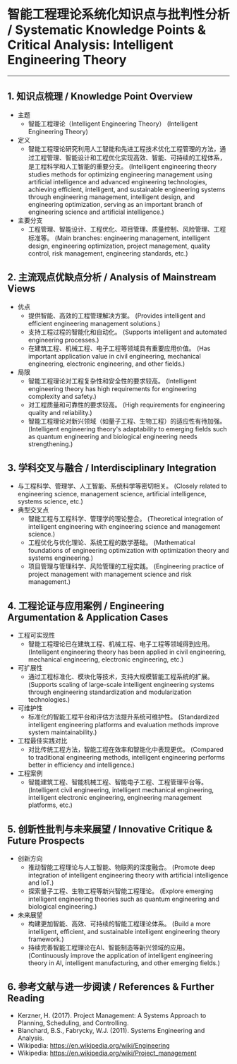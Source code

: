 # 智能工程理论系统化知识点与批判性分析 / Systematic Knowledge Points & Critical Analysis: Intelligent Engineering Theory

---

## 1. 知识点梳理 / Knowledge Point Overview

- 主题
  - 智能工程理论（Intelligent Engineering Theory）
      (Intelligent Engineering Theory)
- 定义
  - 智能工程理论研究利用人工智能和先进工程技术优化工程管理的方法，通过工程管理、智能设计和工程优化实现高效、智能、可持续的工程体系，是工程科学和人工智能的重要分支。
      (Intelligent engineering theory studies methods for optimizing engineering management using artificial intelligence and advanced engineering technologies, achieving efficient, intelligent, and sustainable engineering systems through engineering management, intelligent design, and engineering optimization, serving as an important branch of engineering science and artificial intelligence.)
- 主要分支
  - 工程管理、智能设计、工程优化、项目管理、质量控制、风险管理、工程标准等。
      (Main branches: engineering management, intelligent design, engineering optimization, project management, quality control, risk management, engineering standards, etc.)

## 2. 主流观点优缺点分析 / Analysis of Mainstream Views

- 优点
  - 提供智能、高效的工程管理解决方案。
      (Provides intelligent and efficient engineering management solutions.)
  - 支持工程过程的智能化和自动化。
      (Supports intelligent and automated engineering processes.)
  - 在建筑工程、机械工程、电子工程等领域具有重要应用价值。
      (Has important application value in civil engineering, mechanical engineering, electronic engineering, and other fields.)
- 局限
  - 智能工程理论对工程复杂性和安全性的要求较高。
      (Intelligent engineering theory has high requirements for engineering complexity and safety.)
  - 对工程质量和可靠性的要求较高。
      (High requirements for engineering quality and reliability.)
  - 智能工程理论对新兴领域（如量子工程、生物工程）的适应性有待加强。
      (Intelligent engineering theory's adaptability to emerging fields such as quantum engineering and biological engineering needs strengthening.)

## 3. 学科交叉与融合 / Interdisciplinary Integration

- 与工程科学、管理学、人工智能、系统科学等密切相关。
  (Closely related to engineering science, management science, artificial intelligence, systems science, etc.)
- 典型交叉点
  - 智能工程与工程科学、管理学的理论整合。
      (Theoretical integration of intelligent engineering with engineering science and management science.)
  - 工程优化与优化理论、系统工程的数学基础。
      (Mathematical foundations of engineering optimization with optimization theory and systems engineering.)
  - 项目管理与管理科学、风险管理的工程实践。
      (Engineering practice of project management with management science and risk management.)

## 4. 工程论证与应用案例 / Engineering Argumentation & Application Cases

- 工程可实现性
  - 智能工程理论已在建筑工程、机械工程、电子工程等领域得到应用。
      (Intelligent engineering theory has been applied in civil engineering, mechanical engineering, electronic engineering, etc.)
- 可扩展性
  - 通过工程标准化、模块化等技术，支持大规模智能工程系统的扩展。
      (Supports scaling of large-scale intelligent engineering systems through engineering standardization and modularization technologies.)
- 可维护性
  - 标准化的智能工程平台和评估方法提升系统可维护性。
      (Standardized intelligent engineering platforms and evaluation methods improve system maintainability.)
- 工程最佳实践对比
  - 对比传统工程方法，智能工程在效率和智能化中表现更优。
      (Compared to traditional engineering methods, intelligent engineering performs better in efficiency and intelligence.)
- 工程案例
  - 智能建筑工程、智能机械工程、智能电子工程、工程管理平台等。
      (Intelligent civil engineering, intelligent mechanical engineering, intelligent electronic engineering, engineering management platforms, etc.)

## 5. 创新性批判与未来展望 / Innovative Critique & Future Prospects

- 创新方向
  - 推动智能工程理论与人工智能、物联网的深度融合。
      (Promote deep integration of intelligent engineering theory with artificial intelligence and IoT.)
  - 探索量子工程、生物工程等新兴智能工程理论。
      (Explore emerging intelligent engineering theories such as quantum engineering and biological engineering.)
- 未来展望
  - 构建更加智能、高效、可持续的智能工程理论体系。
      (Build a more intelligent, efficient, and sustainable intelligent engineering theory framework.)
  - 持续完善智能工程理论在AI、智能制造等新兴领域的应用。
      (Continuously improve the application of intelligent engineering theory in AI, intelligent manufacturing, and other emerging fields.)

## 6. 参考文献与进一步阅读 / References & Further Reading

- Kerzner, H. (2017). Project Management: A Systems Approach to Planning, Scheduling, and Controlling.
- Blanchard, B.S., Fabrycky, W.J. (2011). Systems Engineering and Analysis.
- Wikipedia: <https://en.wikipedia.org/wiki/Engineering>
- Wikipedia: <https://en.wikipedia.org/wiki/Project_management>
